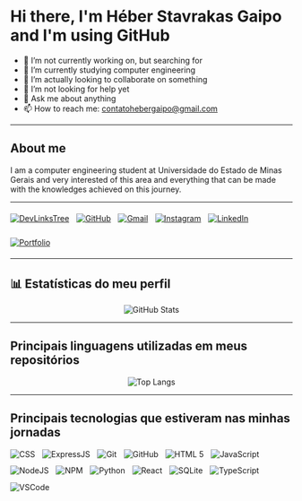# Hi there, I'm Héber Stavrakas Gaipo and I'm using GitHub

<!--
**Heber-Stavrakas-Gaipo/Heber-Stavrakas-Gaipo** is a ✨ _special_ ✨ repository because its `README.md` (this file) appears on your GitHub profile.

Here are some ideas to get you started:
-->

- 🔭 I’m not currently working on, but searching for
- 🌱 I’m currently studying computer engineering 
- 👯 I’m actually looking to collaborate on something
- 🤔 I’m not looking for help yet
- 💬 Ask me about anything
- 📫 How to reach me: contatohebergaipo@gmail.com

---

## About me

I am a computer engineering student at Universidade do Estado de Minas Gerais and very interested of this area and everything that can be made with the knowledges achieved on this journey.

---

<div aLign="center" style="display: flex; flex-direction: row; flex-wrap: wrap; gap: 0.8rem;">
  <a href="https://heber-stavrakas-gaipo.github.io/DevLinksTree/" style="margin: 0.4rem 0;"><img aLign="center" alt="DevLinksTree" src="https://img.shields.io/badge/DevLinksTree-hhh?style=for-the-badge" /></a>
  <a href="https://github.com/Heber-Stavrakas-Gaipo" style="margin: 0.4rem 0;"><img aLign="center" alt="GitHub" src="https://img.shields.io/badge/GitHub-100000?style=for-the-badge&logo=github&logoColor=white" /></a>
  <a href="mailto:contatohebergaipo@gmail.com" style="margin: 0.4rem 0;"><img aLign="center" alt="Gmail" src="https://img.shields.io/badge/Gmail-333333?style=for-the-badge&logo=gmail&logoColor=red" /></a>
  <a href="https://www.instagram.com/heber_stavrakas/" style="margin: 0.4rem 0;"><img aLign="center" alt="Instagram" src="https://img.shields.io/badge/-Instagram-%23E4405F?style=for-the-badge&logo=instagram&logoColor=white" /></a>
  <a href="https://www.linkedin.com/in/heber-stavrakas-gaipo/" style="margin: 0.4rem 0;"><img aLign="center" alt="LinkedIn" src="https://img.shields.io/badge/LinkedIn-0077B5?style=for-the-badge&logo=linkedin&logoColor=white" /></a>
  <a href="https://github.com/Heber-Stavrakas-Gaipo/Portfolio" style="margin: 0.4rem 0;"><img aLign="center" alt="Portfolio" src="https://img.shields.io/badge/Portfolio-FF5722?style=for-the-badge&logo=github&logoColor=white" /></a>
</div>

---

## 📊 Estatísticas do meu perfil

<div align="center">

![GitHub Stats](https://github-readme-stats.vercel.app/api?username=Heber-Stavrakas-Gaipo&theme=solid&border_color=3299cc&show_icons=true&icon_color=30A3DC&title_color=3299CC&text_color=000&hide_title=true)

</div>

---

## Principais linguagens utilizadas em meus repositórios

<div align="center">

![Top Langs](https://github-readme-stats-git-masterrstaa-rickstaa.vercel.app/api/top-langs/?username=Heber-Stavrakas-Gaipo&layout=compact&border_color=3299cc&title_color=3299cc&text_color=000&hide_title=true)

</div>

---

## Principais tecnologias que estiveram nas minhas jornadas

<div aLign="center" style="display: flex; flex-direction: row; flex-wrap: wrap; gap: 0.8rem;">
    <img aLign="center" alt="CSS" src="https://img.shields.io/badge/CSS-1572B6?style=for-the-badge&logo=css3&logoColor=white" />
    <img aLign="center" alt="ExpressJS" src="https://img.shields.io/badge/express.js-%23404d59.svg?style=for-the-badge&logo=express&logoColor=%2361DAFB" />
    <img aLign="center" alt="Git" src="https://img.shields.io/badge/Git-%23F05033?style=for-the-badge&logo=git&logoColor=white" />
    <img aLign="center" alt="GitHub" src="https://img.shields.io/badge/GitHub-%23121011?style=for-the-badge&logo=github&logoColor=white" />   
    <img aLign="center" alt="HTML 5" src="https://img.shields.io/badge/HTML5-E34F26?style=for-the-badge&logo=html5&logoColor=white" />
    <img aLign="center" alt="JavaScript" src="https://img.shields.io/badge/JavaScript-323330?style=for-the-badge&logo=javascript&logoColor=F7DF1E" />
    <img aLign="center" alt="NodeJS" src="https://img.shields.io/badge/nodejs-6DA55F?style=for-the-badge&logo=node.js&logoColor=white" />
    <img aLign="center" alt="NPM" src="https://img.shields.io/badge/NPM-%23CB3837.svg?style=for-the-badge&logo=npm&logoColor=white" />
    <img aLign="center" alt="Python" src="https://img.shields.io/badge/python-3670A0?style=for-the-badge&logo=python&logoColor=ffdd54" />
    <img aLign="center" alt="React" src="https://img.shields.io/badge/React-353947?style=for-the-badge&logo=react" />
    <img aLign="center" alt="SQLite" src="https://img.shields.io/badge/SQLite-044a64?style=for-the-badge&logo=sqlite" />
    <img aLign="center" alt="TypeScript" src="https://img.shields.io/badge/Typescript-%23007ACC?style=for-the-badge&logo=typescript&logoColor=white" />
    <img aLign="center" alt="VSCode" src="https://img.shields.io/badge/Visual%20Studio%20Code-0078d7.svg?style=for-the-badge&logo=visualstudiocode&logoColor=white" />
</div>
